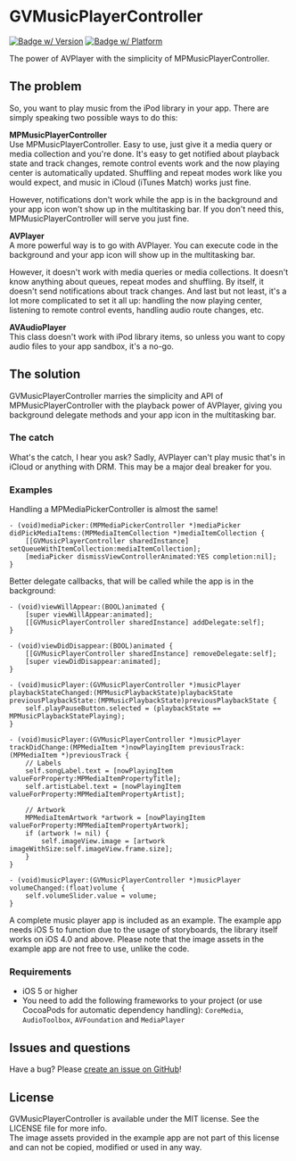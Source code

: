 # GVMusicPlayerController

[![Badge w/ Version](https://cocoapod-badges.herokuapp.com/v/GVMusicPlayerController/badge.png)](http://cocoadocs.org/docsets/GVMusicPlayerController)
[![Badge w/ Platform](https://cocoapod-badges.herokuapp.com/p/GVMusicPlayerController/badge.svg)](http://cocoadocs.org/docsets/GVMusicPlayerController)

The power of AVPlayer with the simplicity of MPMusicPlayerController.

## The problem
So, you want to play music from the iPod library in your app. There are simply speaking two possible ways to do this:

**MPMusicPlayerController**  
Use MPMusicPlayerController. Easy to use, just give it a media query or media collection and you're done. It's easy to get notified about playback state and track changes, remote control events work and the now playing center is automatically updated. Shuffling and repeat modes work like you would expect, and music in iCloud (iTunes Match) works just fine.

However, notifications don't work while the app is in the background and your app icon won't show up in the multitasking bar. If you don't need this, MPMusicPlayerController will serve you just fine.

**AVPlayer**  
A more powerful way is to go with AVPlayer. You can execute code in the background and your app icon will show up in the multitasking bar.

However, it doesn't work with media queries or media collections. It doesn't know anything about queues, repeat modes and shuffling. By itself, it doesn't send notifications about track changes. And last but not least, it's a lot more complicated to set it all up: handling the now playing center, listening to remote control events, handling audio route changes, etc.

**AVAudioPlayer**  
This class doesn't work with iPod library items, so unless you want to copy audio files to your app sandbox, it's a no-go.

## The solution
GVMusicPlayerController marries the simplicity and API of MPMusicPlayerController with the playback power of AVPlayer, giving you background delegate methods and your app icon in the multitasking bar.

### The catch
What's the catch, I hear you ask? Sadly, AVPlayer can't play music that's in iCloud or anything with DRM. This may be a major deal breaker for you.

### Examples
Handling a MPMediaPickerController is almost the same!

```
- (void)mediaPicker:(MPMediaPickerController *)mediaPicker didPickMediaItems:(MPMediaItemCollection *)mediaItemCollection {
    [[GVMusicPlayerController sharedInstance] setQueueWithItemCollection:mediaItemCollection];
    [mediaPicker dismissViewControllerAnimated:YES completion:nil];
}
```

Better delegate callbacks, that will be called while the app is in the background:

```
- (void)viewWillAppear:(BOOL)animated {
    [super viewWillAppear:animated];
    [[GVMusicPlayerController sharedInstance] addDelegate:self];
}

- (void)viewDidDisappear:(BOOL)animated {
    [[GVMusicPlayerController sharedInstance] removeDelegate:self];
    [super viewDidDisappear:animated];
}

- (void)musicPlayer:(GVMusicPlayerController *)musicPlayer playbackStateChanged:(MPMusicPlaybackState)playbackState previousPlaybackState:(MPMusicPlaybackState)previousPlaybackState {
    self.playPauseButton.selected = (playbackState == MPMusicPlaybackStatePlaying);
}

- (void)musicPlayer:(GVMusicPlayerController *)musicPlayer trackDidChange:(MPMediaItem *)nowPlayingItem previousTrack:(MPMediaItem *)previousTrack {
    // Labels
    self.songLabel.text = [nowPlayingItem valueForProperty:MPMediaItemPropertyTitle];
    self.artistLabel.text = [nowPlayingItem valueForProperty:MPMediaItemPropertyArtist];

    // Artwork
    MPMediaItemArtwork *artwork = [nowPlayingItem valueForProperty:MPMediaItemPropertyArtwork];
    if (artwork != nil) {
        self.imageView.image = [artwork imageWithSize:self.imageView.frame.size];
    }
}

- (void)musicPlayer:(GVMusicPlayerController *)musicPlayer volumeChanged:(float)volume {
    self.volumeSlider.value = volume;
}
```

A complete music player app is included as an example. The example app needs iOS 5 to function due to the usage of storyboards, the library itself works on iOS 4.0 and above. Please note that the image assets in the example app are not free to use, unlike the code.

### Requirements
* iOS 5 or higher
* You need to add the following frameworks to your project (or use CocoaPods for automatic dependency handling): `CoreMedia`, `AudioToolbox`, `AVFoundation` and `MediaPlayer`


## Issues and questions
Have a bug? Please [create an issue on GitHub](https://github.com/gangverk/GVMusicPlayerController/issues)!


## License
GVMusicPlayerController is available under the MIT license. See the LICENSE file for more info.  
The image assets provided in the example app are not part of this license and can not be copied, modified or used in any way.
